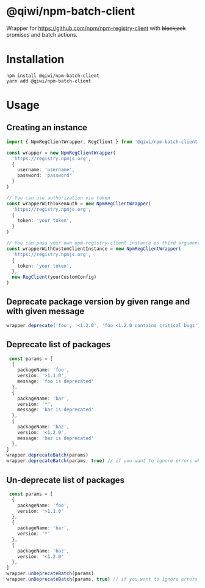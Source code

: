 # @qiwi/npm-batch-client
Wrapper for https://github.com/npm/npm-registry-client with ~~blackjack~~ promises and batch actions.
# Installation
```shell script
npm install @qiwi/npm-batch-client
yarn add @qiwi/npm-batch-client
```
# Usage
## Creating an instance
```typescript
import { NpmRegClientWrapper, RegClient } from '@qiwi/npm-batch-client'

const wrapper = new NpmRegClientWrapper(
  'https://registry.npmjs.org',
  {
    username: 'username',
    password: 'password'
  }
)

// You can use authorization via token
const wrapperWithTokenAuth = new NpmRegClientWrapper(
  'https://registry.npmjs.org',
  {
    token: 'your token',
  }
)

// You can pass your own npm-registry-client instance as third argument to constructor.
const wrapperWithCustomClientInstance = new NpmRegClientWrapper(
  'https://registry.npmjs.org',
  {
    token: 'your token',
  },
  new RegClient(yourCustomConfig)
)
```

## Deprecate package version by given range and with given message
```typescript
wrapper.deprecate('foo', '<1.2.0', 'foo <1.2.0 contains critical bugs')
```

## Deprecate list of packages
```typescript
 const params = [
  {
    packageName: 'foo',
    version: '>1.1.0',
    message: 'foo is deprecated'
  },
  {
    packageName: 'bar',
    version: '*',
    message: 'bar is deprecated'
  },
  {
    packageName: 'baz',
    version: '<1.2.0',
    message: 'baz is deprecated'
  },
]
wrapper.deprecateBatch(params)
wrapper.deprecateBatch(params, true) // if you want to ignore errors when executing a batch of actions
```
## Un-deprecate list of packages
```typescript
 const params = [
  {
    packageName: 'foo',
    version: '>1.1.0'
  },
  {
    packageName: 'bar',
    version: '*'
  },
  {
    packageName: 'baz',
    version: '<1.2.0'
  },
]
wrapper.unDeprecateBatch(params)
wrapper.unDeprecateBatch(params, true) // if you want to ignore errors when executing a batch of actions
```
